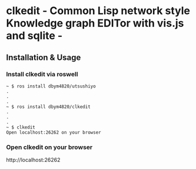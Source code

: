 # clkedit - Common Lisp network style Knowledge graph EDITor with vis.js and sqlite -

## Installation & Usage

### Install clkedit via roswell

```
~ $ ros install dbym4820/utsushiyo
.
.
.
~ $ ros install dbym4820/clkedit
.
.
.
~ $ clkedit
Open localhost:26262 on your browser
```

### Open clkedit on your browser

http://localhost:26262
